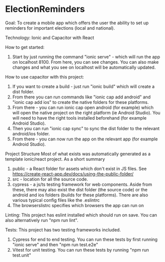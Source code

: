 # ElectionReminders

Goal: 
To create a mobile app which offers the user the ability to set up reminders for important elections (local and national). 

Technology: 
Ionic and Capacitor with React

How to get started: 
1. Start by just running the command "ionic serve" - which will run the app on localhost 8100. From here, you can see changes. 
You can also make changes and what you see on localhost will be automatically updated. 

How to use capacitor with this project: 
1. If you want to create a build - just run "ionic build" which will create a dist folder.
2. From there you can run commands like "ionic cap add android" and "ionic cap add ios" to create the native folders for these platforms. 
3. From there - you can run ionic cap open android (for example) which will open the native project on the right platform (ie Android Studio). You will need to have the right tools installed beforehand (for example Android Studio).
4. Then you can run "ionic cap sync" to sync the dist folder to the relevant android/ios folder.
5. From there - you can now run the app on the relevant app (for example Android Studio).

Project Structure
Most of what exists was automatically generated as a template ionic/react project. As a short summary
1. public - a React folder for assets which don't exist in JS files. See https://create-react-app.dev/docs/using-the-public-folder/
2. src - location for all the source code. 
3. cypress - a js/ts testing framework for web components. 
Aside from these, there may also exist the dist folder (the source code) or the android and ios folders (builds for these platforms). There are also various typical config files like the .eslintrc
4. The browserslistrc specifies which browsers the app can run on

Linting:
This project has eslint installed which should run on save. You can also alternatively run 
"npm run lint". 

Tests:
This project has two testing frameworks included. 
1. Cypress for end to end testing. You can run these tests by first running "ionic serve" and then "npm run test.e2e"
2. Vitest for unit testing. You can run these tests by running "npm run test.unit"

